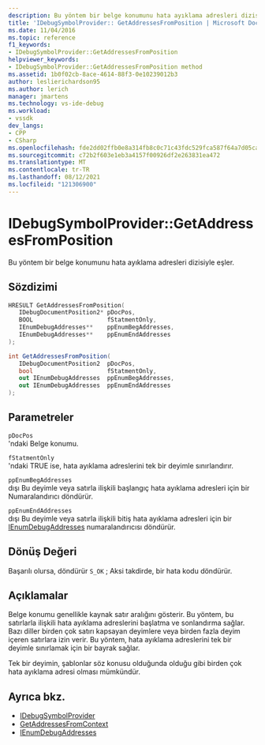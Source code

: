 ```yaml
---
description: Bu yöntem bir belge konumunu hata ayıklama adresleri dizisiyle eşler.
title: 'IDebugSymbolProvider:: GetAddressesFromPosition | Microsoft Docs'
ms.date: 11/04/2016
ms.topic: reference
f1_keywords:
- IDebugSymbolProvider::GetAddressesFromPosition
helpviewer_keywords:
- IDebugSymbolProvider::GetAddressesFromPosition method
ms.assetid: 1b0f02cb-8ace-4614-88f3-0e10239012b3
author: leslierichardson95
ms.author: lerich
manager: jmartens
ms.technology: vs-ide-debug
ms.workload:
- vssdk
dev_langs:
- CPP
- CSharp
ms.openlocfilehash: fde2dd02ffb0e8a314fb8c0c71c43fdc529fca587f64a7d05ca7641f42e40480
ms.sourcegitcommit: c72b2f603e1eb3a4157f00926df2e263831ea472
ms.translationtype: MT
ms.contentlocale: tr-TR
ms.lasthandoff: 08/12/2021
ms.locfileid: "121306900"
---
```

# <a name="idebugsymbolprovidergetaddressesfromposition"></a>IDebugSymbolProvider::GetAddressesFromPosition
Bu yöntem bir belge konumunu hata ayıklama adresleri dizisiyle eşler.

## <a name="syntax"></a>Sözdizimi

```cpp
HRESULT GetAddressesFromPosition( 
   IDebugDocumentPosition2* pDocPos,
   BOOL                     fStatmentOnly,
   IEnumDebugAddresses**    ppEnumBegAddresses,
   IEnumDebugAddresses**    ppEnumEndAddresses
);
```

```csharp
int GetAddressesFromPosition( 
   IDebugDocumentPosition2  pDocPos,
   bool                     fStatmentOnly,
   out IEnumDebugAddresses  ppEnumBegAddresses,
   out IEnumDebugAddresses  ppEnumEndAddresses
);
```

## <a name="parameters"></a>Parametreler
`pDocPos`\
'ndaki Belge konumu.

`fStatmentOnly`\
'ndaki TRUE ise, hata ayıklama adreslerini tek bir deyimle sınırlandırır.

`ppEnumBegAddresses`\
dışı Bu deyimle veya satırla ilişkili başlangıç hata ayıklama adresleri için bir Numaralandırıcı döndürür.

`ppEnumEndAddresses`\
dışı Bu deyimle veya satırla ilişkili bitiş hata ayıklama adresleri için bir [IEnumDebugAddresses](../../../extensibility/debugger/reference/ienumdebugaddresses.md) numaralandırıcısı döndürür.

## <a name="return-value"></a>Dönüş Değeri
 Başarılı olursa, döndürür `S_OK` ; Aksi takdirde, bir hata kodu döndürür.

## <a name="remarks"></a>Açıklamalar
 Belge konumu genellikle kaynak satır aralığını gösterir. Bu yöntem, bu satırlarla ilişkili hata ayıklama adreslerini başlatma ve sonlandırma sağlar. Bazı diller birden çok satırı kapsayan deyimlere veya birden fazla deyim içeren satırlara izin verir. Bu yöntem, hata ayıklama adreslerini tek bir deyimle sınırlamak için bir bayrak sağlar.

 Tek bir deyimin, şablonlar söz konusu olduğunda olduğu gibi birden çok hata ayıklama adresi olması mümkündür.

## <a name="see-also"></a>Ayrıca bkz.
- [IDebugSymbolProvider](../../../extensibility/debugger/reference/idebugsymbolprovider.md)
- [GetAddressesFromContext](../../../extensibility/debugger/reference/idebugsymbolprovider-getaddressesfromcontext.md)
- [IEnumDebugAddresses](../../../extensibility/debugger/reference/ienumdebugaddresses.md)
